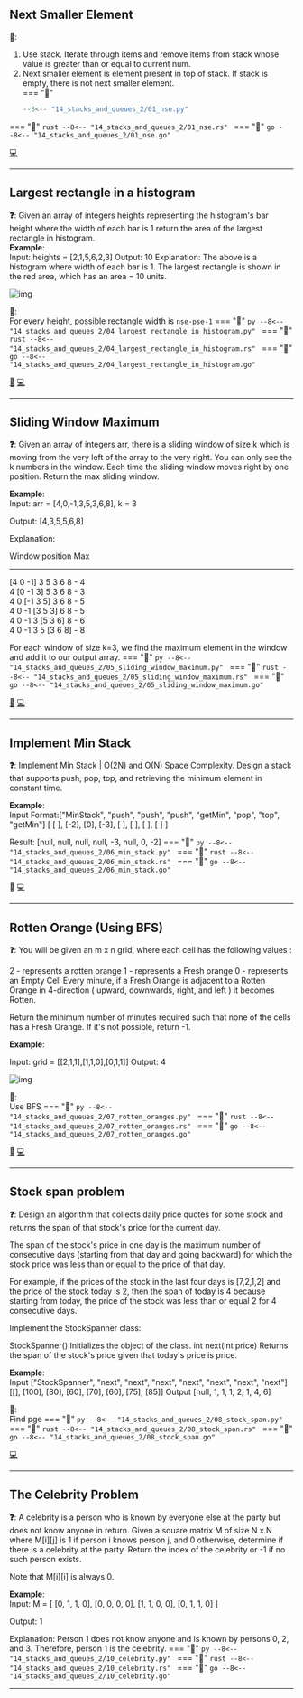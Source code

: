 ## Next Smaller Element

**🧠**:  
1. Use stack. Iterate through items and remove items from stack whose value is greater than or equal to current num.   
2. Next smaller element is element present in top of stack. If stack is empty, there is not next smaller element.  
=== "🐍"
    ```py
    --8<-- "14_stacks_and_queues_2/01_nse.py"
    ```
=== "🦀"
    ```rust
    --8<-- "14_stacks_and_queues_2/01_nse.rs"
    ```
=== "🐋"
    ```go
    --8<-- "14_stacks_and_queues_2/01_nse.go"
    ```

[💻](https://www.interviewbit.com/problems/nearest-smaller-element/)<br>

---

## Largest rectangle in a histogram

**❓**: Given an array of integers heights representing the histogram's bar height where the width of each bar is 1  return the area of the largest rectangle in histogram.  
**Example**:  
Input: heights = [2,1,5,6,2,3]
Output: 10
Explanation: The above is a histogram where width of each bar is 1.
The largest rectangle is shown in the red area, which has an area = 10 units.

![img](https://assets.leetcode.com/uploads/2021/01/04/histogram.jpg)

**🧠**:  
For every height, possible rectangle width is `nse-pse-1`
=== "🐍"
    ```py
    --8<-- "14_stacks_and_queues_2/04_largest_rectangle_in_histogram.py"
    ```
=== "🦀"
    ```rust
    --8<-- "14_stacks_and_queues_2/04_largest_rectangle_in_histogram.rs"
    ```
=== "🐋"
    ```go
    --8<-- "14_stacks_and_queues_2/04_largest_rectangle_in_histogram.go"
    ```

[📘](https://takeuforward.org/data-structure/area-of-largest-rectangle-in-histogram/) [💻](https://leetcode.com/problems/largest-rectangle-in-histogram/)<br>

---

## Sliding Window Maximum

**❓**: Given an array of integers arr, there is a sliding window of size k which is moving from the very left of the array to the very right. You can only see the k numbers in the window. Each time the sliding window moves right by one position. Return the max sliding window.

**Example**:  
Input: arr = [4,0,-1,3,5,3,6,8], k = 3

Output: [4,3,5,5,6,8]

Explanation: 

Window position                   Max  
------------------------         -----  
[4  0  -1] 3  5  3  6  8           - 4  
 4 [0  -1  3] 5  3  6  8           - 3  
 4  0 [-1  3  5] 3  6  8           - 5  
 4  0  -1 [3  5  3] 6  8           - 5  
 4  0  -1  3 [5  3  6] 8           - 6  
 4  0  -1  3  5 [3  6  8]          - 8  

For each window of size k=3, we find the maximum element in the window and add it to our output array.
=== "🐍"
    ```py
    --8<-- "14_stacks_and_queues_2/05_sliding_window_maximum.py"
    ```
=== "🦀"
    ```rust
    --8<-- "14_stacks_and_queues_2/05_sliding_window_maximum.rs"
    ```
=== "🐋"
    ```go
    --8<-- "14_stacks_and_queues_2/05_sliding_window_maximum.go"
    ```

[📘](https://takeuforward.org/data-structure/sliding-window-maximum/) [💻](https://leetcode.com/problems/sliding-window-maximum/description/)<br>

---

## Implement Min Stack

**❓**: Implement Min Stack | O(2N) and O(N) Space Complexity. Design a stack that supports push, pop, top, and retrieving the minimum element in constant time.

**Example**:  
Input Format:["MinStack", "push", "push", "push", "getMin", "pop", "top", "getMin"]
[
[ ], [-2], [0], [-3], [ ], [ ], [ ], [ ]
]

Result: [null, null, null, null, -3, null, 0, -2]
=== "🐍"
    ```py
    --8<-- "14_stacks_and_queues_2/06_min_stack.py"
    ```
=== "🦀"
    ```rust
    --8<-- "14_stacks_and_queues_2/06_min_stack.rs"
    ```
=== "🐋"
    ```go
    --8<-- "14_stacks_and_queues_2/06_min_stack.go"
    ```

[📘](https://takeuforward.org/data-structure/implement-min-stack-o2n-and-on-space-complexity/) [💻](https://leetcode.com/problems/min-stack/description/)<br>

---

## Rotten Orange (Using BFS)

**❓**: You will be given an m x n grid, where each cell has the following values : 

2  -  represents a rotten orange
1  -  represents a Fresh orange
0  -  represents an Empty Cell
Every minute, if a Fresh Orange is adjacent to a Rotten Orange in 4-direction ( upward, downwards, right, and left ) it becomes Rotten. 

Return the minimum number of minutes required such that none of the cells has a Fresh Orange. If it's not possible, return -1.

**Example**:  

Input: grid = [[2,1,1],[1,1,0],[0,1,1]]
Output: 4

![img](https://assets.leetcode.com/uploads/2019/02/16/oranges.png)

**🧠**:  
Use BFS
=== "🐍"
    ```py
    --8<-- "14_stacks_and_queues_2/07_rotten_oranges.py"
    ```
=== "🦀"
    ```rust
    --8<-- "14_stacks_and_queues_2/07_rotten_oranges.rs"
    ```
=== "🐋"
    ```go
    --8<-- "14_stacks_and_queues_2/07_rotten_oranges.go"
    ```

[📘](https://takeuforward.org/data-structure/rotten-oranges-min-time-to-rot-all-oranges-bfs/) [💻](https://leetcode.com/problems/rotting-oranges/description/)<br>

---

## Stock span problem

**❓**: Design an algorithm that collects daily price quotes for some stock and returns the span of that stock's price for the current day.

The span of the stock's price in one day is the maximum number of consecutive days (starting from that day and going backward) for which the stock price was less than or equal to the price of that day.

For example, if the prices of the stock in the last four days is [7,2,1,2] and the price of the stock today is 2, then the span of today is 4 because starting from today, the price of the stock was less than or equal 2 for 4 consecutive days.

Implement the StockSpanner class:

StockSpanner() Initializes the object of the class.
int next(int price) Returns the span of the stock's price given that today's price is price.

**Example**:  
Input
["StockSpanner", "next", "next", "next", "next", "next", "next", "next"]
[[], [100], [80], [60], [70], [60], [75], [85]]
Output
[null, 1, 1, 1, 2, 1, 4, 6]

**🧠**:  
Find pge
=== "🐍"
    ```py
    --8<-- "14_stacks_and_queues_2/08_stock_span.py"
    ```
=== "🦀"
    ```rust
    --8<-- "14_stacks_and_queues_2/08_stock_span.rs"
    ```
=== "🐋"
    ```go
    --8<-- "14_stacks_and_queues_2/08_stock_span.go"
    ```

[💻](https://leetcode.com/problems/online-stock-span/description/)<br>

---

## The Celebrity Problem

**❓**: A celebrity is a person who is known by everyone else at the party but does not know anyone in return. Given a square matrix M of size N x N where M[i][j] is 1 if person i knows person j, and 0 otherwise, determine if there is a celebrity at the party. Return the index of the celebrity or -1 if no such person exists.

Note that M[i][i] is always 0.

**Example**:  
Input: M = [ [0, 1, 1, 0], [0, 0, 0, 0], [1, 1, 0, 0], [0, 1, 1, 0] ]

Output: 1

Explanation: Person 1 does not know anyone and is known by persons 0, 2, and 3. Therefore, person 1 is the celebrity.
=== "🐍"
    ```py
    --8<-- "14_stacks_and_queues_2/10_celebrity.py"
    ```
=== "🦀"
    ```rust
    --8<-- "14_stacks_and_queues_2/10_celebrity.rs"
    ```
=== "🐋"
    ```go
    --8<-- "14_stacks_and_queues_2/10_celebrity.go"
    ```

---
